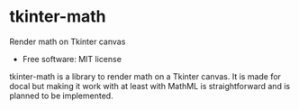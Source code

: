 tkinter-math
=====

Render math on Tkinter canvas

- Free software: MIT license

tkinter-math is a library to render math on a Tkinter canvas. It is made for docal but making it work with at least with MathML is straightforward and is planned to be implemented.
